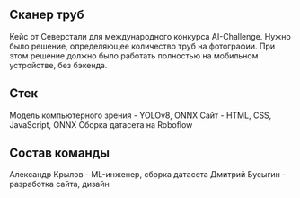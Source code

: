 ## Сканер труб
Кейс от Северстали для международного конкурса AI-Challenge. Нужно было решение, определяющее количество труб на фотографии. При этом решение должно было работать полностью на мобильном устройстве, без бэкенда.
## Стек
Модель компьютерного зрения - YOLOv8, ONNX
Сайт - HTML, CSS, JavaScript, ONNX
Сборка датасета на Roboflow
## Состав команды
Александр Крылов - ML-инженер, сборка датасета
Дмитрий Бусыгин - разработка сайта, дизайн